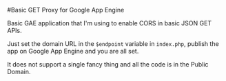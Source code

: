 #Basic GET Proxy for Google App Engine

Basic GAE application that I'm using to enable CORS in basic JSON GET APIs.

Just set the domain URL in the `$endpoint` variable in `index.php`, publish the app on Google App Engine and you are all set.

It does not support a single fancy thing and all the code is in the Public Domain.
